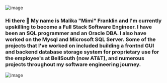 ![image](https://user-images.githubusercontent.com/107124830/191340139-803a7809-6d14-4a8a-99f6-ef6b8e065f9a.png)

### Hi there 👋 My name is Malika "Mimi" Franklin and I'm currently upskilling to become a Full Stack Software Engineer. I have been an SQL programmer and an Oracle DBA. I also have worked on the Mysql and Microsoft SQL Server. Some of the projects that I've worked on included building a frontnd GUI and backend database storage system for proprietary use for the employee's at BellSouth (now AT&T), and numerous projects throughout my software engineering journey. 


![image](https://user-images.githubusercontent.com/107124830/191344923-eeef1494-0bfc-4b31-bf27-5977538e2e9f.png)

